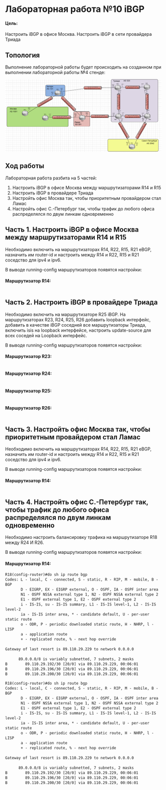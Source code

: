 # Лабораторная работа №10 iBGP

#### Цель: 

Настроить iBGP в офисе Москва. Настроить iBGP в сети провайдера Триада

## Топология

Выполнение лабораторной работы будет происходить на созданном при выполнении лабораторной работы №4 стенде:

![](topology.lab9.PNG)

## Ход работы

Лабораторная работа разбита на 5 частей:
1) Настроить iBGP в офисе Москва между маршрутизаторами R14 и R15
2) Настроить iBGP в провайдере Триада
3) Настройть офис Москва так, чтобы приоритетным провайдером стал Ламас
4) Настройть офис С.-Петербург так, чтобы трафик до любого офиса распределялся по двум линкам одновременно

## Часть 1. Настроить iBGP в офисе Москва между маршрутизаторами R14 и R15

Необходимо включить на маршрутизаторах R14, R22, R15, R21 eBGP, назначить им router-id и настроить между R14 и R22, R15 и R21 соседство для ipv4 и ipv6.

В выводе running-config маршрутизаторов появятся настройки:

#### Маршрутизатор R14:

```

```

## Часть 2. Настроить iBGP в провайдере Триада

Необходимо включить на маршрутизаторе R25 iBGP. На маршрутизаторах R23, R24, R25, R26 добавить loopback интерфейс, добавить в качестве iBGP соседней все маршрутизаторы Триада, включить isis на loopback интерфейсе, настроить update-source для всех соседей на Loopback интерфейс.

В выводе running-config маршрутизаторов появятся настройки:

#### Маршрутизатор R23:

```

```

#### Маршрутизатор R24:

```

```

#### Маршрутизатор R25:

```

```

#### Маршрутизатор R26:

```

```

## Часть 3. Настройть офис Москва так, чтобы приоритетным провайдером стал Ламас

Необходимо включить на маршрутизаторах R14, R22, R15, R21 eBGP, назначить им router-id и настроить между R14 и R22, R15 и R21 соседство для ipv4 и ipv6.

В выводе running-config маршрутизаторов появятся настройки:

#### Маршрутизатор R14:

```

```

## Часть 4. Настройть офис С.-Петербург так, чтобы трафик до любого офиса распределялся по двум линкам одновременно

Необходимо настроить балансировку трафика на маршрутизаторе R18 между R24 И R26.

В выводе running-config маршрутизаторов появятся настройки:

#### Маршрутизатор R14:

```
R18(config-router)#do sh ip route bgp
Codes: L - local, C - connected, S - static, R - RIP, M - mobile, B - BGP
       D - EIGRP, EX - EIGRP external, O - OSPF, IA - OSPF inter area 
       N1 - OSPF NSSA external type 1, N2 - OSPF NSSA external type 2
       E1 - OSPF external type 1, E2 - OSPF external type 2
       i - IS-IS, su - IS-IS summary, L1 - IS-IS level-1, L2 - IS-IS level-2
       ia - IS-IS inter area, * - candidate default, U - per-user static route
       o - ODR, P - periodic downloaded static route, H - NHRP, l - LISP
       a - application route
       + - replicated route, % - next hop override

Gateway of last resort is 89.110.29.229 to network 0.0.0.0

      89.0.0.0/8 is variably subnetted, 7 subnets, 2 masks
B        89.110.29.192/30 [20/0] via 89.110.29.229, 00:06:01
B        89.110.29.196/30 [20/0] via 89.110.29.229, 00:06:01
B        89.110.29.200/30 [20/0] via 89.110.29.229, 00:06:01
```

```
R18(config-router)#do sh ip route bgp
Codes: L - local, C - connected, S - static, R - RIP, M - mobile, B - BGP
       D - EIGRP, EX - EIGRP external, O - OSPF, IA - OSPF inter area 
       N1 - OSPF NSSA external type 1, N2 - OSPF NSSA external type 2
       E1 - OSPF external type 1, E2 - OSPF external type 2
       i - IS-IS, su - IS-IS summary, L1 - IS-IS level-1, L2 - IS-IS level-2
       ia - IS-IS inter area, * - candidate default, U - per-user static route
       o - ODR, P - periodic downloaded static route, H - NHRP, l - LISP
       a - application route
       + - replicated route, % - next hop override

Gateway of last resort is 89.110.29.229 to network 0.0.0.0

      89.0.0.0/8 is variably subnetted, 7 subnets, 2 masks
B        89.110.29.192/30 [20/0] via 89.110.29.229, 00:06:01
B        89.110.29.196/30 [20/0] via 89.110.29.229, 00:06:01
B        89.110.29.200/30 [20/0] via 89.110.29.229, 00:06:01
```




